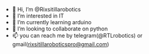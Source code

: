 - 👋 Hi, I’m @Rixsitillarobotics
- 👀 I’m interested in IT
- 🌱 I’m currently learning arduino
- 💞️ I’m looking to collaborate on python
- 📫 you can  reach me by telegram(@RTLrobotics) or gmail(rixsitillaroboticspro@gmail.com)

<!---
Rixsitillarobotics/Rixsitillarobotics is a ✨ special ✨ repository because its `README.md` (this file) appears on your GitHub profile.
You can click the Preview link to take a look at your changes.
--->
